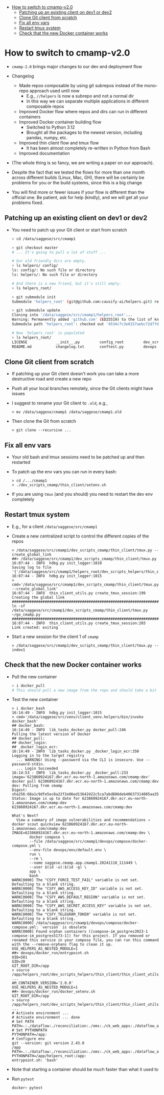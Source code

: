 <!-- toc -->

- [How to switch to cmamp-v2.0](#how-to-switch-to-cmamp-v20)
  * [Patching up an existing client on dev1 or dev2](#patching-up-an-existing-client-on-dev1-or-dev2)
  * [Clone Git client from scratch](#clone-git-client-from-scratch)
  * [Fix all env vars](#fix-all-env-vars)
  * [Restart tmux system](#restart-tmux-system)
  * [Check that the new Docker container works](#check-that-the-new-docker-container-works)

<!-- tocstop -->

# How to switch to cmamp-v2.0

- `cmamp-2.0` brings major changes to our dev and deployment flow

- Changelog
  - Made repos composable by using git subrepos instead of the mono-repo
    approach used until now
    - E.g., `//helpers` is now a subrepo and not a normal dir
    - In this way we can separate multiple applications in different composable
      repos
  - Improved Docker flow where repos and dirs can run in different containers
  - Improved Docker container building flow
    - Switched to Python 3.12
    - Brought all the packages to the newest version, including pandas, numpy,
      etc.
  - Improved thin client flow and tmux flow
    - It has been almost completely re-written in Python from Bash
  - Improved documentation

- (The whole thing is so fancy, we are writing a paper on our approach).

- Despite the fact that we tested the flows for more than one month across
  different builds (Linux, Mac, GH), there will be certainly be problems for you
  or the build systems, since this is a big change
- You will find more or fewer issues if your flow is different than the official
  one. Be patient, ask for help (kindly), and we will get all your problems
  fixed.

## Patching up an existing client on dev1 or dev2

- You need to patch up your Git client or start from scratch

  ```bash
  > cd /data/saggese/src/cmamp1

  > git checkout master
  # ... It's going to pull a lot of stuff ...

  # Our old friendly dirs are empty.
  > ls helpers/ config/
  ls: config/: No such file or directory
  ls: helpers/: No such file or directory

  # And there is a new friend, but it's still empty.
  > ls helpers_root/

  > git submodule init
  Submodule 'helpers_root' (git@github.com:causify-ai/helpers.git) registered for path 'helpers_root'

  > git submodule update
  Cloning into '/data/saggese/src/cmamp1/helpers_root'...
  Warning: Permanently added 'github.com' (ED25519) to the list of known hosts.
  Submodule path 'helpers_root': checked out '4534c7c3e0157aebc72d7fdc61a297e69cd23cc8'

  # Now `helpers_root` is populated
  > ls helpers_root/
  LICENSE             __init__.py         config_root         dev_scripts_helpers docs                invoke.yaml         pytest.ini          tasks.py
  README.md           changelog.txt       conftest.py         devops              helpers             mypy.ini            repo_config.py
  ```

## Clone Git client from scratch

- If patching up your Git client doesn't work you can take a more destructive
  road and create a new repo

- Push all your local branches remotely, since the Git clients might have issues
- I suggest to rename your Git client to `.old`, e.g.,
  ```
  > mv /data/saggese/cmamp1 /data/saggese/cmamp1.old
  ```

- Then clone the Git from scratch
  ```
  > git clone --recursive ...
  ```

## Fix all env vars

- Your old bash and tmux sessions need to be patched up and then restarted

- To patch up the env vars you can run in every bash:
  ```
  > cd /.../cmamp1
  > ./dev_scripts_cmamp/thin_client/setenv.sh
  ```

- If you are using `tmux` (and you should) you need to restart the dev env
  completely

## Restart tmux system

- E.g., for a client `/data/saggese/src/cmamp1`

- Create a new centralized script to control the different copies of the repos
  ```
  > /data/saggese/src/cmamp1/dev_scripts_cmamp/thin_client/tmux.py --create_global_link
  ##> /data/saggese/src/cmamp1/dev_scripts_cmamp/thin_client/tmux.py
  16:07:44 - INFO  hdbg.py init_logger:1010                               Saving log to file '{'/data/saggese/src/cmamp1/helpers_root/dev_scripts_helpers/thin_client/thin_client_utils.py.log'}'
  16:07:44 - INFO  hdbg.py init_logger:1015                               > cmd='/data/saggese/src/cmamp1/dev_scripts_cmamp/thin_client/tmux.py --create_global_link'
  16:07:44 - INFO  thin_client_utils.py create_tmux_session:199           Creating the global link
  ################################################################################
  ln -sf /data/saggese/src/cmamp1/dev_scripts_cmamp/thin_client/tmux.py ~/go_cmamp.py
  ################################################################################
  16:07:44 - INFO  thin_client_utils.py create_tmux_session:203           Link created: exiting
  ```

- Start a new session for the client 1 of `cmamp`
  ```
  > /data/saggese/src/cmamp1/dev_scripts_cmamp/thin_client/tmux.py --index1
  ```

## Check that the new Docker container works

- Pull the new container

  ```bash
  > i docker_pull
  # This should pull a new image from the repo and should take a bit of time
  ```

- Test the new container
  ```
  > i docker_bash
  16:14:49 - INFO  hdbg.py init_logger:1015                               > cmd='/data/saggese/src/venv/client_venv.helpers/bin/invoke docker_bash'
  ## docker_bash:
  16:14:49 - INFO  lib_tasks_docker.py docker_pull:246                    Pulling the latest version of Docker
  ## docker_pull:
  ## docker_login:
  ## _docker_login_ecr:
  16:14:49 - INFO  lib_tasks_docker.py _docker_login_ecr:350              Logging in to the target registry
    ... WARNING! Using --password via the CLI is insecure. Use --password-stdin.
    ... Login Succeeded
  16:14:53 - INFO  lib_tasks_docker.py _docker_pull:233                   image='623860924167.dkr.ecr.eu-north-1.amazonaws.com/cmamp:dev'
  docker pull 623860924167.dkr.ecr.eu-north-1.amazonaws.com/cmamp:dev
  dev: Pulling from cmamp
  Digest: sha256:68a1c9dfe5ec8a22f2e86ed13642422c5ca7abd886deb40637314805aa35af9c
  Status: Image is up to date for 623860924167.dkr.ecr.eu-north-1.amazonaws.com/cmamp:dev
  623860924167.dkr.ecr.eu-north-1.amazonaws.com/cmamp:dev

  What's Next?
    View a summary of image vulnerabilities and recommendations → docker scout quickview 623860924167.dkr.ecr.eu-north-1.amazonaws.com/cmamp:dev
  IMAGE=623860924167.dkr.ecr.eu-north-1.amazonaws.com/cmamp:dev \
          docker compose \
          --file /data/saggese/src/cmamp1/devops/compose/docker-compose.yml \
          --env-file devops/env/default.env \
          run \
          --rm \
          --name saggese.cmamp.app.cmamp1.20241110_111449 \
          --user $(id -u):$(id -g) \
          app \
          bash
  WARN[0000] The "CSFY_FORCE_TEST_FAIL" variable is not set. Defaulting to a blank string.
  WARN[0000] The "CSFY_AWS_ACCESS_KEY_ID" variable is not set. Defaulting to a blank string.
  WARN[0000] The "CSFY_AWS_DEFAULT_REGION" variable is not set. Defaulting to a blank string.
  WARN[0000] The "CSFY_AWS_SECRET_ACCESS_KEY" variable is not set. Defaulting to a blank string.
  WARN[0000] The "CSFY_TELEGRAM_TOKEN" variable is not set. Defaulting to a blank string.
  WARN[0000] /data/saggese/src/cmamp1/devops/compose/docker-compose.yml: `version` is obsolete
  WARN[0000] Found orphan containers ([compose-im_postgres3923-1 compose-im_postgres5173-1]) for this project. If you removed or renamed this service in your compose file, you can run this command with the --remove-orphans flag to clean it up.
  USE_HELPERS_AS_NESTED_MODULE=1
  ##> devops/docker_run/entrypoint.sh
  UID=501
  GID=20
  GIT_ROOT_DIR=/app
  > source /app/helpers_root/dev_scripts_helpers/thin_client/thin_client_utils.sh ...
  AM_CONTAINER_VERSION='2.0.0'
  USE_HELPERS_AS_NESTED_MODULE=1
  ##> devops/docker_run/docker_setenv.sh
  GIT_ROOT_DIR=/app
  > source /app/helpers_root/dev_scripts_helpers/thin_client/thin_client_utils.sh ...
  # Activate environment ...
  # Activate environment ... done
  # Set PATH
  PATH=.:./dataflow:./reconciliation:./oms:./ck_web_apps:./dataflow_amp:./devops:./core:./test:./.pytest_cache:./optimizer:./papers:./market_data:./research_amp:./ck.infra:./docker_common:./ck.marketing:./docs:./ck.alembic:./helpers_root:./dev_scripts:./dev_scripts_cmamp:./.github:./datapull:./sorrentum_sandbox:./im:./mkdocs:./.git:./pnl_web_app:./ck_marketing:./defi:./data_schema:./.idea:/app:/venv/bin:/usr/local/sbin:/usr/local/bin:/usr/sbin:/usr/bin:/sbin:/bin
  # Set PYTHONPATH
  PYTHONPATH=/app:
  # Configure env
  git --version: git version 2.43.0
  /app
  PATH=.:./dataflow:./reconciliation:./oms:./ck_web_apps:./dataflow_amp:./devops:./core:./test:./.pytest_cache:./optimizer:./papers:./market_data:./research_amp:./ck.infra:./docker_common:./ck.marketing:./docs:./ck.alembic:./helpers_root:./dev_scripts:./dev_scripts_cmamp:./.github:./datapull:./sorrentum_sandbox:./im:./mkdocs:./.git:./pnl_web_app:./ck_marketing:./defi:./data_schema:./.idea:/app:/venv/bin:/usr/local/sbin:/usr/local/bin:/usr/sbin:/usr/bin:/sbin:/bin
  PYTHONPATH=/app/helpers_root:/app:
  entrypoint.sh: 'bash'
  ```

- Note that starting a container should be much faster than what it used to

- Run `pytest`
  ```bash
  docker> pytest
  ```
